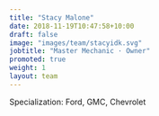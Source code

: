 ```yaml
---
title: "Stacy Malone"
date: 2018-11-19T10:47:58+10:00
draft: false
image: "images/team/stacyidk.svg"
jobtitle: "Master Mechanic · Owner"
promoted: true
weight: 1
layout: team
---
```


Specialization: Ford, GMC, Chevrolet
